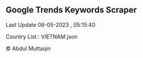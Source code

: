 

## Google Trends Keywords Scraper 
 
Last Update 08-05-2023 , 05:15:40

Country List :
VIETNAM.json



© Abdul Muttaqin 
